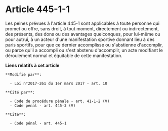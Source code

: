 # Article 445-1-1

Les peines prévues à l'article 445-1 sont applicables à toute personne qui promet ou offre, sans droit, à tout moment,
directement ou indirectement, des présents, des dons ou des avantages quelconques, pour lui-même ou pour autrui, à un acteur
d'une manifestation sportive donnant lieu à des paris sportifs,            pour que ce dernier accomplisse ou s'abstienne
d'accomplir, ou parce qu'il a accompli ou s'est abstenu d'accomplir, un acte modifiant  le déroulement normal et équitable de
cette manifestation.

**Liens relatifs à cet article**

	**Modifié par**:

	  - Loi n°2017-261 du 1er mars 2017 - art. 10

	**Cité par**:

	  - Code de procédure pénale - art. 41-1-2 (V)
	  - Code pénal - art. 445-3 (V)

	**Cite**:

	  - Code pénal - art. 445-1
